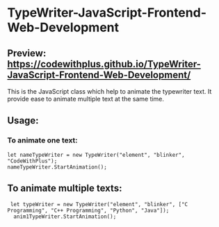 # TypeWriter-JavaScript-Frontend-Web-Development

## Preview: https://codewithplus.github.io/TypeWriter-JavaScript-Frontend-Web-Development/

This is the JavaScript class which help to animate the typewriter text. It provide ease to animate multiple text at the same time.

## Usage:

### To animate one text:
```
let nameTypeWriter = new TypeWriter("element", "blinker", "CodeWithPlus");
nameTypeWriter.StartAnimation();
```

## To animate multiple texts:
```
 let typeWriter = new TypeWriter("element", "blinker", ["C Programming", "C++ Programming", "Python", "Java"]);
  anim1TypeWriter.StartAnimation();
```

## 

